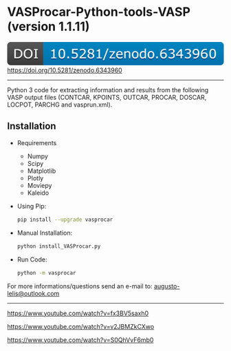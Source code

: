 # VASProcar-Python-tools-VASP (version 1.1.11)

![DOI](./VASProcar_v1.1.11/src/etc/DOI.png)
https://doi.org/10.5281/zenodo.6343960

------------------------------------------------------------------------

Python 3 code for extracting information and results from the following VASP output files (CONTCAR, KPOINTS, OUTCAR, PROCAR, DOSCAR, LOCPOT, PARCHG and vasprun.xml).

## Installation

-  Requirements

    * Numpy
    * Scipy
    * Matplotlib
    * Plotly
    * Moviepy
    * Kaleido
    
- Using Pip:

  ```bash
  pip install --upgrade vasprocar
  ```

- Manual Installation:

  ```bash
  python install_VASProcar.py 
  ```

- Run Code:

  ```bash
  python -m vasprocar 
  ```

For more informations/questions send an e-mail to: augusto-lelis@outlook.com

------------------------------------------------------------------------

https://www.youtube.com/watch?v=fx3BV5saxh0

https://www.youtube.com/watch?v=v2JBMZkCXwo

https://www.youtube.com/watch?v=S0QhVvF6mb0
